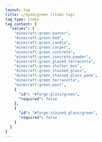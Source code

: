 ```yaml
---
layout: tag
title: c/dyed/green (items tag)
tag_type: items
tag_content: {
  "values": [
    "minecraft:green_banner",
    "minecraft:green_bed",
    "minecraft:green_candle",
    "minecraft:green_carpet",
    "minecraft:green_concrete",
    "minecraft:green_concrete_powder",
    "minecraft:green_glazed_terracotta",
    "minecraft:green_shulker_box",
    "minecraft:green_stained_glass",
    "minecraft:green_stained_glass_pane",
    "minecraft:green_terracotta",
    "minecraft:green_wool",
    {
      "id": "#forge:glass/green",
      "required": false
    },
    {
      "id": "#forge:stained_glass/green",
      "required": false
    }
  ]
}
---
```

